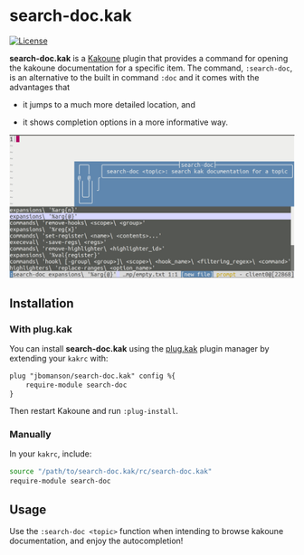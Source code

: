 # search-doc.kak

[![License](https://img.shields.io/github/license/jbomanson/search-doc.kak)](https://opensource.org/licenses/Apache-2.0)

**search-doc.kak** is a [Kakoune](https://github.com/mawww/kakoune) plugin that
provides a command for opening the kakoune documentation for a specific item.
The command, `:search-doc`, is an alternative to the built in command `:doc`
and it comes with the advantages that

- it jumps to a much more detailed location, and

- it shows completion options in a more informative way.

![screenshot](docs/screenshot.png)

## Installation

### With plug.kak

You can install **search-doc.kak** using the
[plug.kak](https://github.com/andreyorst/plug.kak) plugin manager by extending
your `kakrc` with:

```kak
plug "jbomanson/search-doc.kak" config %{
    require-module search-doc
}
```

Then restart Kakoune and run `:plug-install`.

### Manually

In your `kakrc`, include:

```sh
source "/path/to/search-doc.kak/rc/search-doc.kak"
require-module search-doc
```

## Usage

Use the `:search-doc <topic>` function when intending to browse kakoune
documentation, and enjoy the autocompletion!
